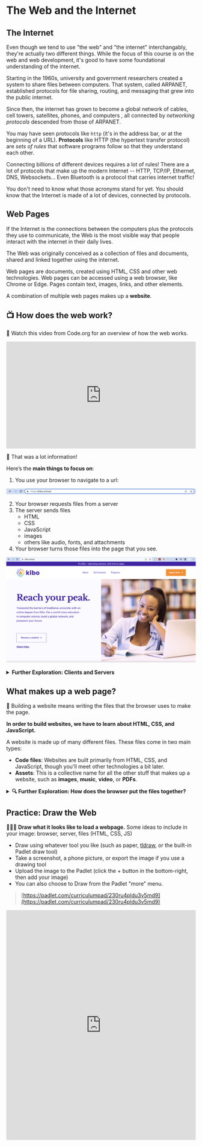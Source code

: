 # The Web and the Internet

## The Internet

Even though we tend to use "the web" and "the internet" interchangably, they're actually two different things. While
the focus of this course is on the web and web development, it's good to have some foundational understanding of the
internet.

Starting in the 1960s, university and government researchers created a system to share files
between computers. That system, called ARPANET, established protocols for file sharing, routing, and messaging that
grew into the public internet.

Since then, the internet has grown to become a global network of cables, cell towers, satellites, phones, and computers
, all connected by _networking protocols_ descended from those of ARPANET.

You may have seen protocols like `http` (it's in the address bar, or at the beginning of a URL). **Protocols** like HTTP (the hypertext transfer protocol)
are _sets of rules_ that software programs follow so that they understand each other.

Connecting billions of different devices requires a lot of rules! There are a
lot of protocols that make up the modern Internet -- HTTP, TCP/IP, Ethernet,
DNS, Websockets... Even Bluetooth is a protocol that carries internet traffic!

You don't need to know what those acronyms stand for yet. You should
know that the Internet is made of a lot of devices, connected by protocols.

## Web Pages

If the Internet is the connections between the computers plus the protocols they
use to communicate, the Web is the most visible way that people interact with
the internet in their daily lives.

The Web was originally conceived as a collection of files and documents,
shared and linked together using the internet.

Web pages are documents, created using HTML, CSS and other web technologies. Web
pages can be accessed using a web browser, like Chrome or Edge. Pages contain text,
images, links, and other elements.

A combination of multiple web pages makes up a **website**.

## 📺 How does the web work?

<aside>

🎥 Watch this video from Code.org for an overview of how the web works.

</aside>

<div style="position: relative; padding-bottom: 56.25%; height: 0;"><iframe src="https://www.youtube.com/embed/kBXQZMmiA4s" title="YouTube video player" frameborder="0" allow="accelerometer; autoplay; clipboard-write; encrypted-media; gyroscope; picture-in-picture" allowfullscreen style="position: absolute; top: 0; left: 0; width: 100%; height: 100%;"></iframe></div>

<aside>

🤯 That was a lot information!

</aside>

Here’s the **main things to focus on**:

1. You use your browser to navigate to a url:

![Navigating to a URL in the browser](websites-and-the-internet/browser-url-navigation.png)

2. Your browser requests files from a server
3. The server sends files
    - HTML
    - CSS
    - JavaScript
    - images
    - others like audio, fonts, and attachments
4. Your browser turns those files into the page that you see.

![A successfully rendered webpage, the Kibo homepage](websites-and-the-internet/kibo-homepage-example.png)

<details>
<summary>
<strong>Further Exploration: Clients and Servers</strong>
</summary>

Computers connected to the web are called **clients** and **servers**. A simplified diagram of how they interact might look like this:

![https://developer.mozilla.org/en-US/docs/Learn/Getting_started_with_the_web/How_the_Web_works/simple-client-server.png](https://developer.mozilla.org/en-US/docs/Learn/Getting_started_with_the_web/How_the_Web_works/simple-client-server.png)

- **Clients** are internet-connected devices. For example, your computer connected to your Wi-Fi, or your phone connected to your mobile network, using software available on those devices — usually a web browser like Firefox or Chrome.
- **Servers** are computers that store webpages, sites, or apps. When a client device wants to access a webpage, a copy of the webpage is downloaded from the server onto the client machine to be displayed in the user's web browser.

[Read More on MDN](https://developer.mozilla.org/en-US/docs/Learn/Getting_started_with_the_web/How_the_Web_works)

</details>

## What makes up a web page?

<aside>

🔑 Building a website means writing the files that the browser uses to make the page.

**In order to build websites, we have to learn about HTML, CSS, and JavaScript.**

</aside>

A website is made up of many different files. These files come in two main types:

- **Code files**: Websites are built primarily from HTML, CSS, and JavaScript, though you'll meet other technologies a bit later.
- **Assets**: This is a collective name for all the other stuff that makes up a website, such as **images**, **music**, **video**, or **PDFs**.

<details>
<summary>
<strong>🔍 Further Exploration: How does the browser put the files together?</strong>
</summary>

When browsers send requests to servers for HTML files, those HTML files often contain [`<link>`](https://developer.mozilla.org/en-US/docs/Web/HTML/Element/link) elements referencing external [CSS](https://developer.mozilla.org/en-US/docs/Learn/CSS) stylesheets and [`<script>`](https://developer.mozilla.org/en-US/docs/Web/HTML/Element/script) elements referencing external [JavaScript](https://developer.mozilla.org/en-US/docs/Learn/JavaScript) scripts.

- The browser reads the HTML file first.
- The browser looks for any `<link>`elements to external CSS stylesheets and any `<script>`elements that reference JavaScript files.
- The browser sends requests back to the server for the CSS files it has found from `<link>` elements and the JavaScript files from `<script>` elements.
- The browser builds the page from the HTML, applies the styles from the CSS, and executes the JavaScript. It shows the resulting page on the screen.
- Then you see the page content, and can interact with it!

In this class, we won’t worry too much about how the other computer decides which files to send, or how to write other kinds of programs. If you continue to learn more about programming and web development, you’ll learn more about how that part of the system works.

If you’re curious about this topic, you can read more on [MDN’s page on How the Web Works](https://developer.mozilla.org/en-US/docs/Learn/Getting_started_with_the_web/How_the_Web_works).

</details>

## Practice: Draw the Web

👩🏾‍🎨 **Draw what it looks like to load a webpage.**
Some ideas to include in your image: browser, server, files (HTML, CSS, JS)

- Draw using whatever tool you like (such as paper, [tldraw](https://www.tldraw.com/), or the built-in Padlet draw tool)
- Take a screenshot, a phone picture, or export the image if you use a drawing tool
- Upload the image to the Padlet (click the + button in the bottom-right, then add your image)
- You can also choose to Draw from the Padlet "more" menu.

<!-- TODO: duplicate padlet and replace links -->

> [https://padlet.com/curriculumpad/230ru4pldu3v5md9](https://padlet.com/curriculumpad/230ru4pldu3v5md9)

<div style="border:1px solid rgba(0,0,0,0.1);border-radius:2px;box-sizing:border-box;overflow:hidden;position:relative;width:100%;background:#F4F4F4"><iframe src="https://padlet.com/embed/e0tlyys31fbmpmt4" frameborder="0" allow="camera;microphone;geolocation" style="width:100%;height:608px;display:block;padding:0;margin:0"></iframe></div>
